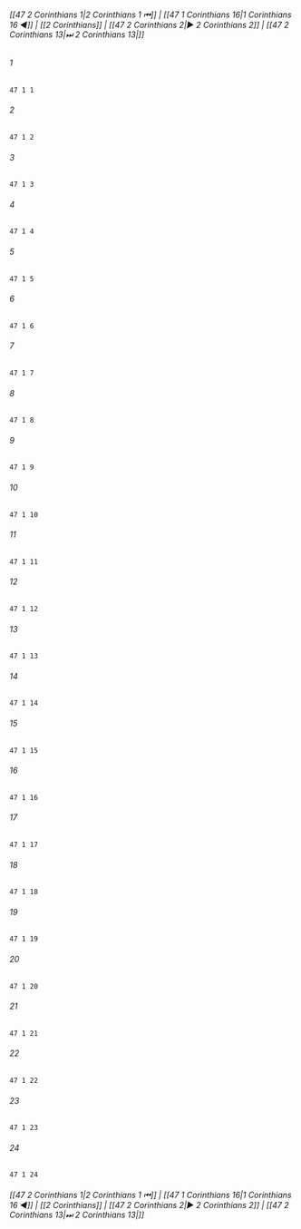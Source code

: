 
###### [[47 2 Corinthians 1|2 Corinthians 1 ⏮]] | [[47 1 Corinthians 16|1 Corinthians 16 ◀]] | [[2 Corinthians]] | [[47 2 Corinthians 2|▶ 2 Corinthians 2]] | [[47 2 Corinthians 13|⏭ 2 Corinthians 13|]]

###### 1
``` verse
47 1 1 
```
###### 2
``` verse
47 1 2 
```
###### 3
``` verse
47 1 3 
```
###### 4
``` verse
47 1 4 
```
###### 5
``` verse
47 1 5 
```
###### 6
``` verse
47 1 6 
```
###### 7
``` verse
47 1 7 
```
###### 8
``` verse
47 1 8 
```
###### 9
``` verse
47 1 9 
```
###### 10
``` verse
47 1 10 
```
###### 11
``` verse
47 1 11 
```
###### 12
``` verse
47 1 12 
```
###### 13
``` verse
47 1 13 
```
###### 14
``` verse
47 1 14 
```
###### 15
``` verse
47 1 15 
```
###### 16
``` verse
47 1 16 
```
###### 17
``` verse
47 1 17 
```
###### 18
``` verse
47 1 18 
```
###### 19
``` verse
47 1 19 
```
###### 20
``` verse
47 1 20 
```
###### 21
``` verse
47 1 21 
```
###### 22
``` verse
47 1 22 
```
###### 23
``` verse
47 1 23 
```
###### 24
``` verse
47 1 24 
```

###### [[47 2 Corinthians 1|2 Corinthians 1 ⏮]] | [[47 1 Corinthians 16|1 Corinthians 16 ◀]] | [[2 Corinthians]] | [[47 2 Corinthians 2|▶ 2 Corinthians 2]] | [[47 2 Corinthians 13|⏭ 2 Corinthians 13|]]

